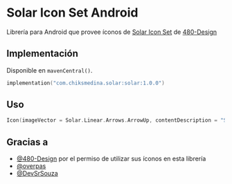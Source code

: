# Solar Icon Set Android

Librería para Android que provee íconos de [Solar Icon Set](https://solariconset.com/)  de [480-Design](https://github.com/480-Design)
## Implementación

Disponible en `mavenCentral()`.

```kotlin
implementation("com.chiksmedina.solar:solar:1.0.0")
```
## Uso

```kotlin
Icon(imageVector = Solar.Linear.Arrows.ArrowUp, contentDescription = "Solar icon")

```


## Gracias a

- [@480-Design](https://github.com/480-Design) por el permiso de utilizar sus íconos en esta librería
- [@overpas](https://github.com/overpas/svg-to-compose-intellij)
- [@DevSrSouza](https://github.com/DevSrSouza/svg-to-compose)